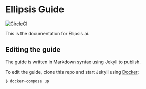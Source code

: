 # Ellipsis Guide

[![CircleCI](https://circleci.com/gh/ellipsis-ai/ellipsis-ai.github.io/tree/master.svg?style=svg&circle-token=bcbf1fb20a79a53234c2b9fee2bb90acfe117a72)](https://circleci.com/gh/ellipsis-ai/ellipsis-ai.github.io/tree/master)

This is the documentation for Ellipsis.ai.

## Editing the guide

The guide is written in Markdown syntax using Jekyll to publish.

To edit the guide, clone this repo and start Jekyll using [Docker](https://www.docker.com/community-edition#/download):

```bash
$ docker-compose up
```
